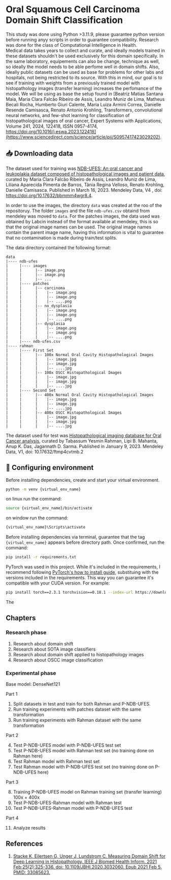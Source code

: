 # Oral Squamous Cell Carcinoma Domain Shift Classification

This study was done using Python >3.11.9, please guarantee python version before running anyy scripts in order to guarantee compatibility. Research was done for the class of Computational Intelligence in Health.  
Medical data takes years to collect and curate, and ideally models trained in these datasets shouldn't be used exclusively for this domain specifically. In the same laboratory, equipements can also be change, technique as well, so ideally the model needs to be able perfome well in domain shifts. Also, ideally public datasets can be used as base for problems for other labs and hospitals, not being restricted to its source. With this in mind, our goal is to see if training with weights from a previously trained model with histopathology images (transfer learning) increases the perfomance of the model. We will be using as base the setup found in [Beatriz Matias Santana Maia, Maria Clara Falcão Ribeiro de Assis, Leandro Muniz de Lima, Matheus Becali Rocha, Humberto Giuri Calente, Maria Luiza Armini Correa, Danielle Resende Camisasca, Renato Antonio Krohling, Transformers, convolutional neural networks, and few-shot learning for classification of histopathological images of oral cancer, Expert Systems with Applications, Volume 241, 2024, 122418, ISSN 0957-4174, https://doi.org/10.1016/j.eswa.2023.122418](https://www.sciencedirect.com/science/article/pii/S0957417423029202).

## 📥 Downloading data

The dataset used for training was [NDB-UFES: An oral cancer and leukoplakia dataset composed of histopathological images and patient data](https://data.mendeley.com/datasets/bbmmm4wgr8/4), curated by Maria Clara Falcão Ribeiro de Assis, Leandro Muniz de Lima, Liliana Aparecida Pimenta de Barros, Tânia Regina Velloso, Renato Krohling, Danielle Camisasca. Published in March 16, 2023. Mendeley Data, V4 , doi: https://doi.org/10.17632/bbmmm4wgr8.4. 

In order to use the images, the directory `data` was created at the roo of the repositoruy. The folder `images` and the file `ndb-ufes.csv` obtaind from mendeley was moved to `data`. For the patches images, the data used was obtained by Labcin instead of the format available at mendeley, this is so that the original image names can be used. The original image names contain the parent image name, having this information is vital to guarantee that no contamination is made during train/test splits. 

The data directory contained the following format:
```
data
|---- ndb-ufes
|     |---- images
|     |      |-- image.png
|     |      |-- image.png
|     |      |-- ...
|     |---- patches
|     |      |-- carcinoma
|     |      |    |-- image.png
|     |      |    |-- image.png
|     |      |    |-- ....png
|     |      |-- no_dysplasia
|     |      |    |-- image.png
|     |      |    |-- image.png
|     |      |    |-- ....png
|     |      |-- dysplasia
|     |      |    |-- image.png
|     |      |    |-- image.png
|     |      |    |-- ....png
|     |---- ndb-ufes.csv
|---- rahman
|     |---- First Set
|     |      |-- 100x Normal Oral Cavity Histopathological Images
|     |      |    |-- image.jpg
|     |      |    |-- image.jpg
|     |      |    |-- ....jpg
|     |      |-- 100x OSCC Histopathological Images
|     |      |    |-- image.jpg
|     |      |    |-- image.jpg
|     |      |    |-- ....jpg
|     |---- Second Set
|     |      |-- 400x Normal Oral Cavity Histopathological Images
|     |      |    |-- image.jpg
|     |      |    |-- image.jpg
|     |      |    |-- ....jpg
|     |      |-- 400x OSCC Histopathological Images
|     |      |    |-- image.jpg
|     |      |    |-- image.jpg
|     |      |    |-- ....jpg
```

The dataset used for test was [Histopathological imaging database for Oral Cancer analysis](https://data.mendeley.com/datasets/ftmp4cvtmb/2), curated by Tabassum Yesmin Rahman, Lipi B. Mahanta, Anup K. Das, Jagannath D. Sarma. Published in January 9, 2023. Mendeley Data, V1, doi: 10.17632/ftmp4cvtmb.2

## 🔨 Configuring environment

Before installing dependencies, create and start your virtual environment. 
```sh
python -m venv {virtual_env_name}
```

on linux run the command:
```sh
source {virtual_env_name}/bin/activate
```

on window run the command:
```sh
{virtual_env_name}\Scripts\activate
```

Before installing dependencies via terminal, guarantee that the tag `{virtual_env_name}` appears before directory path. Once confirmed, run the command:

```sh
pip install -r requirements.txt
```

PyTorch was used in this project. While it's included in the requirements, I recommend following [PyTorch's how to install guide](https://pytorch.org/), substituing with the versions included in the requirements. This way you can guarantee it's compatible with your CUDA version. For example:

```sh
pip install torch==2.3.1 torchvision==0.18.1 --index-url https://download.pytorch.org/whl/cu118
```

The
## Chapters

### Research phase

1. Research about domain shift
2. Research about SOTA image classifiers
3. Research about domain shift applied to histopathology images
4. Research about OSCC image classification

### Experimental phase

Base model: DenseNet121

Part 1 <br>

1. Split datasets in test and train for both Rahman and P-NDB-UFES.
2. Run training experiments with patches dataset with the same transformation
3. Run training experiments with Rahman dataset with the same transformation

Part 2 <br>

4. Test P-NDB-UFES model with P-NDB-UFES test set
5. Test P-NDB-UFES model with Rahman test set (no training done on Rahman here)
6. Test Rahman model with Rahman test set
7. Test Rahman model with P-NDB-UFES test set (no training done on P-NDB-UFES here)

Part 3 <br>

8. Training P-NDB-UFES model on Rahman training set (transfer learning) 100x + 400x
9. Test P-NDB-UFES-Rahman model with Rahman test
10. Test P-NDB-UFES-Rahman model with P-NDB-UFES test

Part 4 <br>

11. Analyze results


## References

1. [Stacke K, Eilertsen G, Unger J, Lundstrom C. Measuring Domain Shift for Deep Learning in Histopathology. IEEE J Biomed Health Inform. 2021 Feb;25(2):325-336. doi: 10.1109/JBHI.2020.3032060. Epub 2021 Feb 5. PMID: 33085623.](https://pubmed.ncbi.nlm.nih.gov/33085623/)
